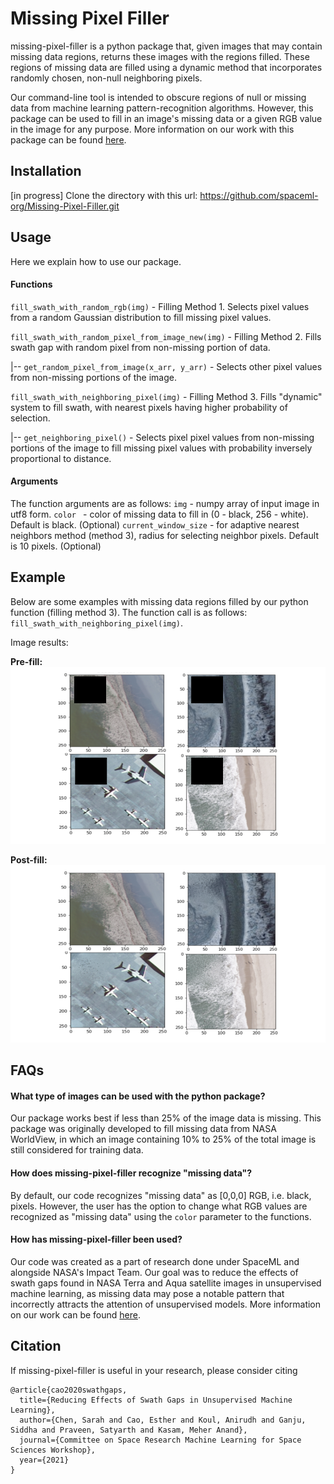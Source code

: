 # Missing Pixel Filler

missing-pixel-filler is a python package that, given images that may contain missing data regions, returns these images with the regions filled. These regions of missing data are filled using a dynamic method that incorporates randomly chosen, non-null neighboring pixels.

Our command-line tool is intended to obscure regions of null or missing data from machine learning pattern-recognition algorithms. However, this package can be used to fill in an image's missing data or a given RGB value in the image for any purpose. More information on our work with this package can be found [here](https://drive.google.com/file/d/18LSWDsXX9PdDLoYNuzKGLzKUZEuGzAo_/view?usp=sharing).

## Installation

[in progress]
Clone the directory with this url: https://github.com/spaceml-org/Missing-Pixel-Filler.git

## Usage

Here we explain how to use our package.

#### Functions
`fill_swath_with_random_rgb(img)` - Filling Method 1. Selects pixel values from a random Gaussian distribution to fill missing pixel values.

`fill_swath_with_random_pixel_from_image_new(img)` - Filling Method 2. Fills swath gap with random pixel from non-missing portion of data. 

|-- `get_random_pixel_from_image(x_arr, y_arr)` - Selects other pixel values from non-missing portions of the image.

`fill_swath_with_neighboring_pixel(img)` - Filling Method 3. Fills "dynamic" system to fill swath, with nearest pixels having higher probability of selection. 

|-- `get_neighboring_pixel()` - Selects pixel pixel values from non-missing portions of the image to fill missing pixel values with probability inversely proportional to distance. 

#### Arguments
The function arguments are as follows:
`img` - numpy array of input image in utf8 form.
`color ` - color of missing data to fill in (0 - black, 256 - white). Default is black. (Optional)
`current_window_size` - for adaptive nearest neighbors method (method 3), radius for selecting neighbor pixels. Default is 10 pixels. (Optional)

## Example

Below are some examples with missing data regions filled by our python function (filling method 3). The function call is as follows:
`fill_swath_with_neighboring_pixel(img)`.

Image results: 

**Pre-fill:**
![beachImagesPreFill](beachImagesPreFill.png)

**Post-fill:**
![beachImagesPostFill](beachImagesPostFill.png)

## FAQs
#### What type of images can be used with the python package?

Our package works best if less than 25% of the image data is missing. This package was originally developed to fill missing data from NASA WorldView, in which an image containing 10% to 25% of the total image is still considered for training data. 

#### How does missing-pixel-filler recognize "missing data"?

By default, our code recognizes "missing data" as [0,0,0] RGB, i.e. black, pixels. However, the user has the option to change what RGB values are recognized as "missing data" using the `color` parameter to the functions. 

#### How has missing-pixel-filler been used?

Our code was created as a part of research done under SpaceML and alongside NASA's Impact Team. Our goal was to reduce the effects of swath gaps found in NASA Terra and Aqua satellite images in unsupervised machine learning, as missing data may pose a notable pattern that incorrectly attracts the attention of unsupervised models. More information on our work can be found [here](https://drive.google.com/file/d/18LSWDsXX9PdDLoYNuzKGLzKUZEuGzAo_/view?usp=sharing).

## Citation

If missing-pixel-filler is useful in your research, please consider citing
```
@article{cao2020swathgaps,
  title={Reducing Effects of Swath Gaps in Unsupervised Machine Learning},
  author={Chen, Sarah and Cao, Esther and Koul, Anirudh and Ganju, Siddha and Praveen, Satyarth and Kasam, Meher Anand},
  journal={Committee on Space Research Machine Learning for Space Sciences Workshop},
  year={2021}
}
```
